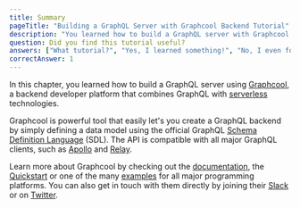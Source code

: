```yaml
---
title: Summary
pageTitle: "Building a GraphQL Server with Graphcool Backend Tutorial"
description: "You learned how to build a GraphQL server with Graphcool and best practices for filters, authentication, pagination and subscriptions."
question: Did you find this tutorial useful?
answers: ["What tutorial?", "Yes, I learned something!", "No, I even forgot what I knew before!", "Fish!"]
correctAnswer: 1
---
```


In this chapter, you learned how to build a GraphQL server using [Graphcool](https://www.graph.cool/), a backend developer platform that combines GraphQL with [serverless](https://en.wikipedia.org/wiki/Serverless_computing) technologies.

Graphcool is powerful tool that easily let's you create a GraphQL backend by simply defining a data model using the official GraphQL [Schema Definition Language](https://www.graph.cool/docs/faq/graphql-sdl-schema-definition-language-kr84dktnp0/) (SDL). 
The API is compatible with all major GraphQL clients, such as [Apollo](http://dev.apollodata.com/) and [Relay](https://facebook.github.io/relay/).

Learn more about Graphcool by checking out the [documentation](https://www.graph.cool/docs/), the [Quickstart](https://www.graph.cool/docs/quickstart/) or one of the many [examples](https://github.com/graphcool-examples) for all major programming platforms. You can also get in touch with them directly by joining their [Slack](slack.graph.cool) or on [Twitter](https://twitter.com/graphcool).
